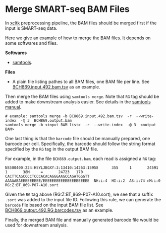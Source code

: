 # Merge SMART-seq BAM Files

In [xcltk](https://github.com/hxj5/xcltk) preprocessing pipeline, the BAM 
files should be merged first if the input is SMART-seq data.

Here we give an example of how to merge the BAM files. It depends on some
softwares and files.

**Softwares**

- [samtools](https://github.com/samtools/samtools). 

**Files**

- A plain file listing pathes to all BAM files, one BAM file
per line. See 
[BCH869.input.492.bam.tsv](https://github.com/hxj5/xcltk/blob/master/preprocess/merge_smartseq/BCH869.input.492.bam.tsv) 
as an example.

Then merge the BAM files using `samtools merge`.
Note that `RG` tag should be added to make downstream analysis easier.
See details in the [samtools manual](http://www.htslib.org/doc/samtools-merge.html). 

```
# example: samtools merge -b BCH869.input.492.bam.tsv  -r  --write-index  -@ 3  BCH869.output.bam
samtools merge -b <input BAM list>  -r  --write-index  -@ 3  <output BAM>
```

One last thing is that the `barcode` file should be manually prepared, one barcode per cell. 
Specifically, the barcode should follow the string format specified by the `RG` tag 
in the output BAM file. 

For example, in the file `BCH869.output.bam`, each read is assigned a `RG` tag:

```
NS500400:224:H5YLJBGXY:3:13410:14263:15958      355     1       24591   1       38M     =       24723   170     CACTTCAGCCCCTCCCACACAGGGAAGCCAGATGGGTT  AAAAAEAEEEEEEEEE/EEEEEEEEEEEEEEEEEEEEE  NH:i:4  HI:i:2  AS:i:74 nM:i:0  RG:Z:BT_869-P07-A10.sort
```

Given the `RG` tag above (RG:Z:BT_869-P07-A10.sort), we see that a suffix `.sort` was added to the input file ID.
Following this rule, we can generate the `barcode` file based on the input BAM file list.
See [BCH869.output.492.RG.barcodes.tsv](https://github.com/hxj5/xcltk/blob/master/preprocess/merge_smartseq/BCH869.output.492.RG.barcodes.tsv) as an example.

Finally, the merged BAM file and manually generated barcode file would be used for downstream analysis.

